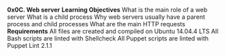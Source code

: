 **0x0C. Web server**
**Learning Objectives**
What is the main role of a web server
What is a child process
Why web servers usually have a parent process and child processes
What are the main HTTP requests
**Requirements**
All files are created and compiled on Ubuntu 14.04.4 LTS
All Bash scripts are linted with Shellcheck
All Puppet scripts are linted with Puppet Lint 2.1.1
